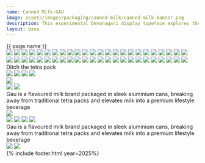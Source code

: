 ```yaml
---
name: Canned Milk-GAU 
image: assets/images/packaging/canned-milk/canned-milk-banner.png
description: This experimental Devanagari display typeface explores the dynamic interplay of gradients and colours, pushing the boundaries of traditional letterforms.
layout: base
---
```

<div class="lg:text-[96px] md:text-[96px] text-[50px] flex justify-center items-center min-h-[145px] italic mb-20">
    {{ page.name }}
</div>
<div class="flex bg-scroll-left w-[1900px] h-[250px]">
    <div class="flex gap-x-9"> 
        <img src="{{site.baseurl}}/assets/images/packaging/canned-milk/can-1.png">
        <img src="{{site.baseurl}}/assets/images/packaging/canned-milk/can-2.png">
        <img src="{{site.baseurl}}/assets/images/packaging/canned-milk/can-3.png">
        <img src="{{site.baseurl}}/assets/images/packaging/canned-milk/can-4.png">
        <img src="{{site.baseurl}}/assets/images/packaging/canned-milk/can-1.png">
        <img src="{{site.baseurl}}/assets/images/packaging/canned-milk/can-2.png">
        <img src="{{site.baseurl}}/assets/images/packaging/canned-milk/can-3.png">
        <img src="{{site.baseurl}}/assets/images/packaging/canned-milk/can-4.png">
        <img src="{{site.baseurl}}/assets/images/packaging/canned-milk/can-1.png">
        <img src="{{site.baseurl}}/assets/images/packaging/canned-milk/can-2.png">
        <img src="{{site.baseurl}}/assets/images/packaging/canned-milk/can-3.png">
        <img src="{{site.baseurl}}/assets/images/packaging/canned-milk/can-4.png">
        <img src="{{site.baseurl}}/assets/images/packaging/canned-milk/can-1.png">
        <img src="{{site.baseurl}}/assets/images/packaging/canned-milk/can-2.png">
        <img src="{{site.baseurl}}/assets/images/packaging/canned-milk/can-3.png">
        <img src="{{site.baseurl}}/assets/images/packaging/canned-milk/can-4.png">
        <img src="{{site.baseurl}}/assets/images/packaging/canned-milk/can-1.png">
        <img src="{{site.baseurl}}/assets/images/packaging/canned-milk/can-2.png">
        <img src="{{site.baseurl}}/assets/images/packaging/canned-milk/can-3.png">
        <img src="{{site.baseurl}}/assets/images/packaging/canned-milk/can-4.png">
        <img src="{{site.baseurl}}/assets/images/packaging/canned-milk/can-1.png">
        <img src="{{site.baseurl}}/assets/images/packaging/canned-milk/can-2.png">
        <img src="{{site.baseurl}}/assets/images/packaging/canned-milk/can-3.png">
        <img src="{{site.baseurl}}/assets/images/packaging/canned-milk/can-4.png">
    </div> 
    <div class="flex gap-x-9"> 
        <img src="{{site.baseurl}}/assets/images/packaging/canned-milk/can-1.png">
        <img src="{{site.baseurl}}/assets/images/packaging/canned-milk/can-2.png">
        <img src="{{site.baseurl}}/assets/images/packaging/canned-milk/can-3.png">
        <img src="{{site.baseurl}}/assets/images/packaging/canned-milk/can-4.png">
        <img src="{{site.baseurl}}/assets/images/packaging/canned-milk/can-1.png">
        <img src="{{site.baseurl}}/assets/images/packaging/canned-milk/can-2.png">
        <img src="{{site.baseurl}}/assets/images/packaging/canned-milk/can-3.png">
        <img src="{{site.baseurl}}/assets/images/packaging/canned-milk/can-4.png">
        <img src="{{site.baseurl}}/assets/images/packaging/canned-milk/can-1.png">
        <img src="{{site.baseurl}}/assets/images/packaging/canned-milk/can-2.png">
        <img src="{{site.baseurl}}/assets/images/packaging/canned-milk/can-3.png">
        <img src="{{site.baseurl}}/assets/images/packaging/canned-milk/can-4.png">
        <img src="{{site.baseurl}}/assets/images/packaging/canned-milk/can-1.png">
        <img src="{{site.baseurl}}/assets/images/packaging/canned-milk/can-2.png">
        <img src="{{site.baseurl}}/assets/images/packaging/canned-milk/can-3.png">
        <img src="{{site.baseurl}}/assets/images/packaging/canned-milk/can-4.png">
        <img src="{{site.baseurl}}/assets/images/packaging/canned-milk/can-1.png">
        <img src="{{site.baseurl}}/assets/images/packaging/canned-milk/can-2.png">
        <img src="{{site.baseurl}}/assets/images/packaging/canned-milk/can-3.png">
        <img src="{{site.baseurl}}/assets/images/packaging/canned-milk/can-4.png">
        <img src="{{site.baseurl}}/assets/images/packaging/canned-milk/can-1.png">
        <img src="{{site.baseurl}}/assets/images/packaging/canned-milk/can-2.png">
        <img src="{{site.baseurl}}/assets/images/packaging/canned-milk/can-3.png">
        <img src="{{site.baseurl}}/assets/images/packaging/canned-milk/can-4.png">
    </div> 
</div> 
<div class="md:text-[36px] text-[22px] h-[200px] flex justify-center items-center md:leading-10 leading-6 text-center my-20">
    Ditch the tetra pack
</div>
<div class="w-full h-fit lg:px-20 px-5 space-y-15 font-[Instrument_Serif] text-white overflow-hidden mb-20">
    <div class="grid md:grid-cols-2 grid-cols-1 gap-12.5">
        <img src="{{site.baseurl}}/assets/images/packaging/canned-milk/milk-og.png">
        <img src="{{site.baseurl}}/assets/images/packaging/canned-milk/milk-cocoa.png">
        <img src="{{site.baseurl}}/assets/images/packaging/canned-milk/milk-mint.png">
        <img src="{{site.baseurl}}/assets/images/packaging/canned-milk/milk-vanilla.png">
    </div>
    <img src="{{site.baseurl}}/assets/images/packaging/canned-milk/milk-box.png">
    <div class="overflow-hidden relative">
        <img class="relative object-center opacity-0" src="{{site.baseurl}}/assets/images/packaging/canned-milk/milk-box.png">
        <img class="absolute object-center scale-170 top-0 left-0" src="{{site.baseurl}}/assets/images/packaging/canned-milk/milk-box.png">
    </div> 
    <div class="md:text-[36px] text-[22px] max-w-[1000px] mx-auto flex justify-center items-center md:leading-10 leading-6 text-center my-25">
        Gau is a flavoured milk brand packaged in sleek aluminium cans, breaking away from traditional tetra packs and elevates milk into a premium lifestyle beverage
    </div>
    <img src="{{site.baseurl}}/assets/images/packaging/canned-milk/holding-milk.png">
    <div class="grid md:grid-cols-4 grid-cols-2 sm:gap-17 gap-8">
        <img class="" src="{{site.baseurl}}/assets/images/packaging/canned-milk/can-1.png">
        <img class="" src="{{site.baseurl}}/assets/images/packaging/canned-milk/can-2.png">
        <img class="" src="{{site.baseurl}}/assets/images/packaging/canned-milk/can-3.png">
        <img class="" src="{{site.baseurl}}/assets/images/packaging/canned-milk/can-4.png">
    </div> 
    <div class="md:text-[36px] text-[22px] max-w-[1000px] mx-auto flex justify-center items-center md:leading-10 leading-6 text-center my-38">
        Gau is a flavoured milk brand packaged in sleek aluminium cans, breaking away from traditional tetra packs and elevates milk into a premium lifestyle beverage
    </div>
    <div class="grid sm:grid-cols-2 grid-cols-1 gap-17">
        <img class="" src="{{site.baseurl}}/assets/images/packaging/canned-milk/cans-cloth.png">
        <img class="" src="{{site.baseurl}}/assets/images/packaging/canned-milk/cans-cloth.png">
    </div> 
</div>
{% include footer.html year=2025%}